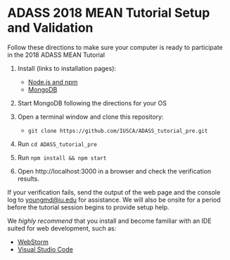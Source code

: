# ADASS 2018 MEAN Tutorial Setup and Validation

Follow these directions to make sure your computer is ready to participate in the 2018 ADASS MEAN Tutorial

1. Install (links to installation pages):
   * [Node.js and npm](https://nodejs.org/en/download/)  
   * [MongoDB](https://docs.mongodb.com/manual/administration/install-community/)
  
2. Start MongoDB following the directions for your OS
3. Open a terminal window and clone this repository:
   * `git clone https://github.com/IUSCA/ADASS_tutorial_pre.git`
  
4. Run `cd ADASS_tutorial_pre`
5. Run `npm install && npm start`
6. Open http://localhost:3000 in a browser and check the verification results.  

If your verification fails, send the output of the web page and the console log to [youngmd@iu.edu](mailto:youngmd@iu.edu?subject=ADASS%20Tutorial%202018) for assistance.  We will also be onsite for a period before the tutorial session begins to provide setup help.

We *highly recommend* that you install and become familiar with an IDE suited for web development, such as:

*  [WebStorm](https://www.jetbrains.com/webstorm/)
*  [Visual Studio Code](https://code.visualstudio.com/)
